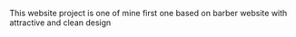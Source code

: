 This website project is one of mine first one based on barber website with attractive and clean design
